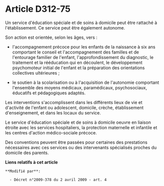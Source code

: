 # Article D312-75

Un service d'éducation spéciale et de soins à domicile peut être rattaché à l'établissement. Ce service peut être également
autonome.

Son action est orientée, selon les âges, vers :

- l'accompagnement précoce pour les enfants de la naissance à six ans comportant le conseil et l'accompagnement des familles
et de l'entourage familier de l'enfant, l'approfondissement du diagnostic, le traitement et la rééducation qui en découlent,
le développement psychomoteur initial de l'enfant et la préparation des orientations collectives ultérieures ;

- le soutien à la scolarisation ou à l'acquisition de l'autonomie comportant l'ensemble des moyens médicaux, paramédicaux,
psychosociaux, éducatifs et pédagogiques adaptés.

Les interventions s'accomplissent dans les différents lieux de vie et d'activité de l'enfant ou adolescent, domicile, crèche,
établissement d'enseignement, et dans les locaux du service.

Le service d'éducation spéciale et de soins à domicile oeuvre en liaison étroite avec les services hospitaliers, la
protection maternelle et infantile et les centres d'action médico-sociale précoce.

Des conventions peuvent être passées pour certaines des prestations nécessaires avec ces services ou des intervenants
spécialisés proches du domicile des parents.

**Liens relatifs à cet article**

	**Modifié par**:

	  - Décret n°2009-378 du 2 avril 2009 - art. 4

